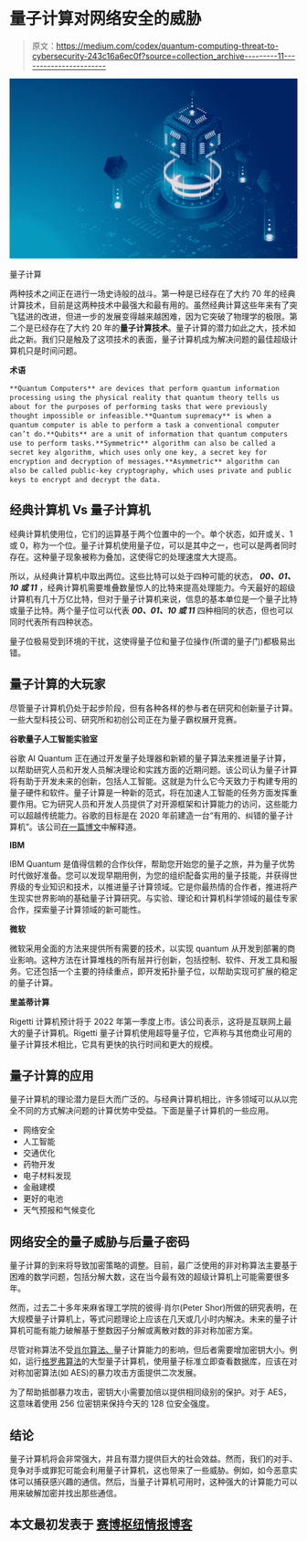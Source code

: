 # 量子计算对网络安全的威胁

> 原文：<https://medium.com/codex/quantum-computing-threat-to-cybersecurity-243c16a6ec0f?source=collection_archive---------11----------------------->

![](img/ae4b6eed931d78061a236a4f548b56fb.png)

量子计算

两种技术之间正在进行一场史诗般的战斗。第一种是已经存在了大约 70 年的经典计算技术，目前是这两种技术中最强大和最有用的。虽然经典计算这些年来有了突飞猛进的改进，但进一步的发展变得越来越困难，因为它突破了物理学的极限。第二个是已经存在了大约 20 年的**量子计算技术**。量子计算的潜力如此之大，技术如此之新。我们只是触及了这项技术的表面，量子计算机成为解决问题的最佳超级计算机只是时间问题。

**术语**

```
**Quantum Computers** are devices that perform quantum information processing using the physical reality that quantum theory tells us about for the purposes of performing tasks that were previously thought impossible or infeasible.**Quantum supremacy** is when a quantum computer is able to perform a task a conventional computer can’t do.**Qubits** are a unit of information that quantum computers use to perform tasks.**Symmetric** algorithm can also be called a secret key algorithm, which uses only one key, a secret key for encryption and decryption of messages.**Asymmetric** algorithm can also be called public-key cryptography, which uses private and public keys to encrypt and decrypt the data.
```

## 经典计算机 Vs 量子计算机

经典计算机使用位，它们的运算基于两个位置中的一个。单个状态，如开或关、1 或 0，称为一个位。量子计算机使用量子位，可以是其中之一，也可以是两者同时存在。这种量子现象被称为叠加，这使得它的处理速度大大提高。

所以，从经典计算机中取出两位。这些比特可以处于四种可能的状态， ***00、01、10 或 11*** ，经典计算机需要堆叠数量惊人的比特来提高处理能力。今天最好的超级计算机有几十万亿比特，但对于量子计算机来说，信息的基本单位是一个量子比特或量子比特。两个量子位可以代表 ***00、01、10 或 11*** 四种相同的状态，但也可以同时代表所有四种状态。

量子位极易受到环境的干扰，这使得量子位和量子位操作(所谓的量子门)都极易出错。

## 量子计算的大玩家

尽管量子计算机仍处于起步阶段，但有各种各样的参与者在研究和创新量子计算。一些大型科技公司、研究所和初创公司正在为量子霸权展开竞赛。

**谷歌量子人工智能实验室**

谷歌 AI Quantum 正在通过开发量子处理器和新颖的量子算法来推进量子计算，以帮助研究人员和开发人员解决理论和实践方面的近期问题。该公司认为量子计算将有助于开发未来的创新，包括人工智能。这就是为什么它今天致力于构建专用的量子硬件和软件。量子计算是一种新的范式，将在加速人工智能的任务方面发挥重要作用。它为研究人员和开发人员提供了对开源框架和计算能力的访问，这些能力可以超越传统能力。谷歌的目标是在 2020 年前建造一台“有用的、纠错的量子计算机”。该公司[在一篇博文](https://blog.google/technology/ai/unveiling-our-new-quantum-ai-campus/)中解释道。

**IBM**

IBM Quantum 是值得信赖的合作伙伴，帮助您开始您的量子之旅，并为量子优势时代做好准备。您可以发现早期用例，为您的组织配备实用的量子技能，并获得世界级的专业知识和技术，以推进量子计算领域。它是你最热情的合作者，推进将产生现实世界影响的基础量子计算研究。与实验、理论和计算机科学领域的最佳专家合作，探索量子计算领域的新可能性。

**微软**

微软采用全面的方法来提供所有需要的技术，以实现 quantum 从开发到部署的商业影响。这种方法在计算堆栈的所有层并行创新，包括控制、软件、开发工具和服务。它还包括一个主要的持续重点，即开发拓扑量子位，以帮助实现可扩展的稳定的量子计算。

**里盖蒂计算**

Rigetti 计算机预计将于 2022 年第一季度上市。该公司表示，这将是互联网上最大的量子计算机。Rigetti 量子计算机使用超导量子位，它声称与其他商业可用的量子计算技术相比，它具有更快的执行时间和更大的规模。

## 量子计算的应用

量子计算机的理论潜力是巨大而广泛的。与经典计算机相比，许多领域可以从以完全不同的方式解决问题的计算优势中受益。下面是量子计算机的一些应用。

*   网络安全
*   人工智能
*   交通优化
*   药物开发
*   电子材料发现
*   金融建模
*   更好的电池
*   天气预报和气候变化

## 网络安全的量子威胁与后量子密码

量子计算的到来将导致加密策略的调整。目前，最广泛使用的非对称算法主要基于困难的数学问题，包括分解大数，这在当今最有效的超级计算机上可能需要很多年。

然而，过去二十多年来麻省理工学院的彼得·肖尔(Peter Shor)所做的研究表明，在大规模量子计算机上，等式问题理论上应该在几天或几小时内解决。未来的量子计算机可能有能力破解基于整数因子分解或离散对数的非对称加密方案。

尽管对称算法不受[肖尔算法、](https://en.wikipedia.org/wiki/Shor%27s_algorithm)量子计算能力的影响，但后者需要增加密钥大小。例如，运行[格罗弗算法](https://en.wikipedia.org/wiki/Grover%27s_algorithm)的大型量子计算机，使用量子标准立即查看数据库，应该在对对称加密算法(如 AES)的暴力攻击方面提供二次发展。

为了帮助抵御暴力攻击，密钥大小需要加倍以提供相同级别的保护。对于 AES，这意味着使用 256 位密钥来保持今天的 128 位安全强度。

## 结论

量子计算机将会非常强大，并且有潜力提供巨大的社会效益。然而，我们的对手、竞争对手或罪犯可能会利用量子计算机，这也带来了一些威胁。例如，如今恶意实体可以捕获感兴趣的通信。然后，当量子计算机可用时，这种强大的计算能力可以用来破解加密并找出那些通信。

## 本文最初发表于 [**赛博枢纽情报博客**](https://cyberhubintelligence.com/quantum-computing-threat-to-cybersecurity/)